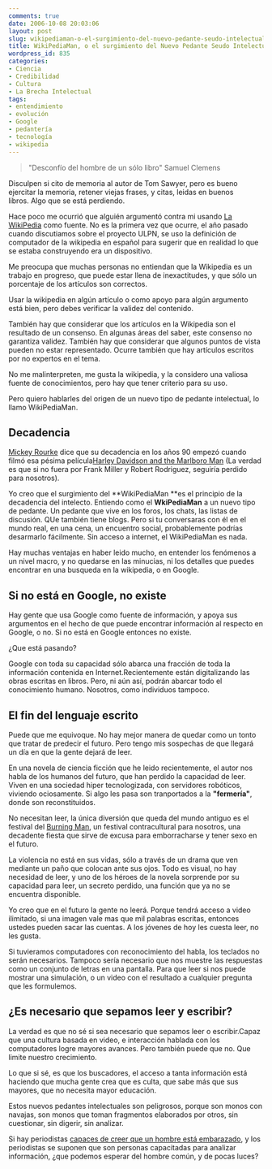 ```yaml
---
comments: true
date: 2006-10-08 20:03:06
layout: post
slug: wikipediaman-o-el-surgimiento-del-nuevo-pedante-seudo-intelectual
title: WikiPediaMan, o el surgimiento del Nuevo Pedante Seudo Intelectual
wordpress_id: 835
categories:
- Ciencia
- Credibilidad
- Cultura
- La Brecha Intelectual
tags:
- entendimiento
- evolución
- Google
- pedantería
- tecnología
- wikipedia
---
```


> "Desconfío del hombre de un sólo libro" Samuel Clemens


Disculpen si cito de memoria al autor de Tom Sawyer, pero es bueno ejercitar la memoria, retener viejas frases, y citas, leidas en buenos libros. Algo que se está perdiendo.

Hace poco me ocurrió que alguién argumentó contra mi usando [La WikiPedia](http://en.wikipedia.org/) como fuente. No es la primera vez que ocurre, el año pasado cuando discutiamos sobre el proyecto ULPN, se uso la definición de computador de la wikipedia en español para sugerir que en realidad lo que se estaba construyendo era un dispositivo.

Me preocupa que muchas personas no entiendan que la Wikipedia es un trabajo en progreso, que puede estar llena de inexactitudes, y que sólo un porcentaje de los artículos son correctos.

Usar la wikipedia en algún artículo o como apoyo para algún argumento está bien, pero debes verificar la validez del contenido.

También hay que considerar que los artículos en la Wikipedia son el resultado de un consenso. En algunas áreas del saber, este consenso no garantiza validez. También hay que considerar que algunos puntos de vista pueden no estar representado.
Ocurre también que hay artículos escritos por no expertos en el tema.

No me malinterpreten, me gusta la wikipedia, y la considero una valiosa fuente de conocimientos, pero hay que tener criterio para su uso.

Pero quiero hablarles del origen de un nuevo tipo de pedante intelectual, lo llamo WikiPediaMan.


## Decadencia



[Mickey Rourke](http://www.imdb.com/name/nm0000620/) dice que su decadencia en los años 90 empezó cuando filmó esa pésima película[Harley Davidson and the Marlboro Man](http://www.imdb.com/title/tt0102005/) (La verdad es que si no fuera por Frank Miller y Robert Rodriguez, seguiría perdido para nosotros).

Yo creo que el surgimiento del **WikiPediaMan **es el principio de la decadencia del intelecto. Entiendo como el **WkiPediaMan** a un nuevo tipo de pedante. Un pedante que vive en los foros, los chats, las listas de discusión. QUe también tiene blogs. Pero si tu conversaras con él en el mundo real, en una cena, un encuentro social, probablemente podrías desarmarlo fácilmente. Sin acceso a internet, el WikiPediaMan es nada.

Hay muchas ventajas en haber leido mucho, en entender los fenómenos a un nivel macro, y no quedarse en las minucias, ni los detalles que puedes encontrar en una busqueda en la wikipedia, o en Google.



## Si no está en Google, no existe



Hay gente que usa Google como fuente de información, y apoya sus argumentos en el hecho de que puede encontrar información al respecto en Google, o no. Si no está en Google entonces no existe.

¿Que está pasando?

Google con toda su capacidad sólo abarca una fracción de toda la información contenida en Internet.Recientemente están digitalizando las obras escritas en libros. Pero, ni aún así, podrán abarcar todo el conocimiento humano. Nosotros, como individuos tampoco.



## El fin del lenguaje escrito



Puede que me equivoque. No hay mejor manera de quedar como un tonto que tratar de predecir el futuro. Pero tengo mis sospechas de que llegará un día en que la gente dejará de leer.

En una novela de ciencia ficción que he leido recientemente, el autor nos habla de los humanos del futuro, que han perdido la capacidad de leer. Viven en una sociedad hiper tecnologizada, con servidores robóticos, viviendo ociosamente. Si algo les pasa son tranportados a la **"fermería"**, donde son reconstituidos.

No necesitan leer, la única diversión que queda del mundo antiguo es el festival del [Burning Man](http://images.burningman.com/), un festival contracultural para nosotros, una decadente fiesta que sirve de excusa para emborracharse y tener sexo en el futuro.

La violencia no está en sus vidas, sólo a través de un drama que ven mediante un paño que colocan ante sus ojos. Todo es visual, no hay necesidad de leer, y uno de los héroes de la novela sorprende por su capacidad para leer, un secreto perdido, una función que ya no se encuentra disponible.

Yo creo que en el futuro la gente no leerá. Porque tendrá acceso a video ilimitado, si una imagen vale mas que mil palabras escritas, entonces ustedes pueden sacar las cuentas. A los jóvenes de hoy les cuesta leer, no les gusta.

Si tuvieramos computadores con reconocimiento del habla, los teclados no serán necesarios. Tampoco sería necesario que nos muestre las respuestas como un conjunto de letras en una pantalla. Para que leer si nos puede mostrar una simulación, o un video con el resultado a cualquier pregunta que les formulemos.



## ¿Es necesario que sepamos leer y escribir?



La verdad es que no sé si sea necesario que sepamos leer o escribir.Capaz que una cultura basada en video, e interacción hablada con los computadores logre mayores avances.
Pero también puede que no. Que limite nuestro crecimiento.

Lo que si sé, es que los buscadores, el acceso a tanta información está haciendo que mucha gente crea que es culta, que sabe más que sus mayores, que no necesita mayor educación.

Estos nuevos pedantes intelectuales son peligrosos, porque son monos con navajas, son monos que toman fragmentos elaborados por otros, sin cuestionar, sin digerir, sin analizar.

Si hay periodistas [capaces de creer que un hombre está embarazado](http://www.lnds.net/2005/08/el_hombre_embarazado_y_raton_t_1.html), y los periodistas se suponen que son personas capacitadas para analizar información, ¿que podemos esperar del hombre común, y de pocas luces?


